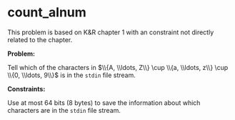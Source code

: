 # count_alnum

This problem is based on K&R chapter 1 with an constraint not directly related to the chapter.

**Problem:**

Tell which of the characters in $\\{A, \\ldots, Z\\} \cup \\{a, \\ldots, z\\} \cup \\{0, \\ldots, 9\\}$ is in the `stdin` file stream.

**Constraints:**

Use at most 64 bits (8 bytes) to save the information about which characters are in the `stdin` file stream.
